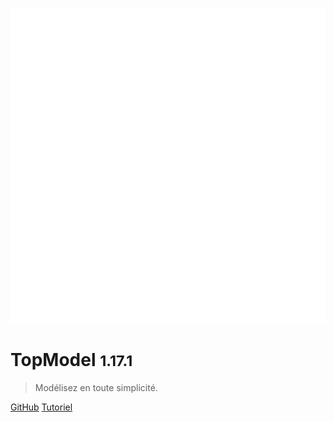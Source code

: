 ![logo](./media/IconDark.svg)

# TopModel <small>1.17.1</small>

> Modélisez en toute simplicité.

[GitHub](https://github.com/klee-contrib/topmodel)
[Tutoriel](/getting-started/00_getting_started.md)
